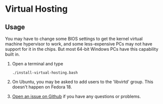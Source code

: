# Virtual Hosting

## Usage
You may have to change some BIOS settings to get the kernel virtual machine hypervisor to work, and some less-expensive PCs may not have support for it in the chips. But most 64-bit Windows PCs have this capability built in.

1. Open a terminal and type

	```
	./install-virtual-hosting.bash
	```
1. On Ubuntu, you may be asked to add users to the 'libvirtd' group. This doesn't happen on Fedora 18.
1. [Open an issue on Github](https://github.com/znmeb/Computational-Journalism-Publishers-Workbench/issues/new) if you have any questions or problems.
